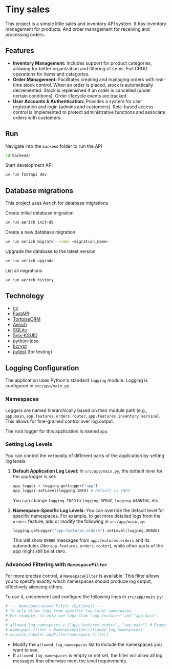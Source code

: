 # Tiny sales

This project is a simple little sales and inventory API system.
It has inventory management for products.
And order management for receiving and processing orders.

## Features

- **Inventory Management:** Includes support for product categories, allowing for better organization and filtering of items. Full CRUD operations for items and categories.
- **Order Management:** Facilitates creating and managing orders with real-time stock control. When an order is placed, stock is automatically decremented. Stock is replenished if an order is cancelled (under certain conditions). Order lifecycle events are tracked.
- **User Accounts & Authentication:** Provides a system for user registration and login (admins and customers). Role-based access control is implemented to protect administrative functions and associate orders with customers.

## Run

Navigate into the `backend` folder to run the API
```bash
cd backend/
```

Start development API
```bash
uv run fastapi dev
```

## Database migrations

This project uses Aerich for database migrations

Create initial database migration
```bash
uv run aerich init-db
```

Create a new database migration
```bash
uv run aerich migrate --name <migration_name>
```

Upgrade the database to the latest version
```bash
uv run aerich upgrade
```

List all migrations
```bash
uv run aerich history
```


## Technology

- [uv](https://docs.astral.sh/uv/)
- [FastAPI](https://fastapi.tiangolo.com/)
- [TortoiseORM](https://tortoise-orm.readthedocs.io/en/latest/)
- [Aerich](https://tortoise-orm.readthedocs.io/en/latest/aerich.html)
- [SQLite](https://www.sqlite.org/index.html)
- [Svix-KSUID](https://github.com/svix/python-ksuid)
- [python-jose](https://github.com/mpdavis/python-jose)
- [bcrypt](https://github.com/pyca/bcrypt/)
- [pytest](https://docs.pytest.org/en/stable/) (for testing)

## Logging Configuration

The application uses Python's standard `logging` module. Logging is configured in `src/app/main.py`.

### Namespaces

Loggers are named hierarchically based on their module path (e.g., `app.main`, `app.features.orders.router`, `app.features.inventory.service`). This allows for fine-grained control over log output.

The root logger for this application is named `app`.

### Setting Log Levels

You can control the verbosity of different parts of the application by setting log levels.

1.  **Default Application Log Level:**
    In `src/app/main.py`, the default level for the `app` logger is set:
    ```python
    app_logger = logging.getLogger("app")
    app_logger.setLevel(logging.INFO) # Default is INFO
    ```
    You can change `logging.INFO` to `logging.DEBUG`, `logging.WARNING`, etc.

2.  **Namespace-Specific Log Levels:**
    You can override the default level for specific namespaces. For example, to get more detailed logs from the `orders` feature, add or modify the following in `src/app/main.py`:
    ```python
    logging.getLogger("app.features.orders").setLevel(logging.DEBUG)
    ```
    This will show `DEBUG` messages from `app.features.orders` and its submodules (like `app.features.orders.router`), while other parts of the app might still be at `INFO`.

### Advanced Filtering with `NamespaceFilter`

For more precise control, a `NamespaceFilter` is available. This filter allows you to specify exactly which namespaces should produce log output, effectively silencing others.

To use it, uncomment and configure the following lines in `src/app/main.py`:

```python
# --- Namespace-based Filter (Optional) ---
# To only allow logs from specific top-level namespaces.
# For example, to only see logs from "app.features" and "app.main":
#
# allowed_log_namespaces = ["app.features.orders", "app.main"] # Example: only orders and main
# namespace_filter = NamespaceFilter(allowed_log_namespaces)
# console_handler.addFilter(namespace_filter)
```

-   Modify the `allowed_log_namespaces` list to include the namespaces you want to see.
-   If `allowed_log_namespaces` is empty or not set, the filter will allow all log messages that otherwise meet the level requirements.
